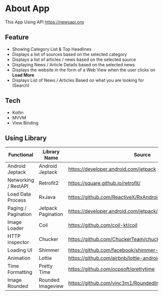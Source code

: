# About App
This App Using API https://newsapi.org 

## Feature 
- Showing Category List & Top Headlines
- Displays a list of sources based on the selected category
- Displays a list of articles / news based on the selected source
- Displaying News / Article Details based on the selected news
- Displays the website in the form of a Web View when the user clicks on **Load More**
- Displays List of News / Articles Based on what you are looking for (Search)

## Tech
- Kotlin
- MVVM
- View Binding

## Using Library
|Functional | Library Name | Source |
| ---- | ---- | --------------- |
|Android Jeptack| Android Jeptack | https://developer.android.com/jetpack |
|Networking / RestAPI| Retrofit2 | https://square.github.io/retrofit/| 
|Load Data Process | RxJava | https://github.com/ReactiveX/RxAndroid|
|Paging / Pagination | Jetpack Pagination | https://developer.android.com/jetpack/androidx/releases/paging |
|Image Loader | Coil | https://github.com/coil-kt/coil |
|HTTP inspector | Chucker | https://github.com/ChuckerTeam/chucker |
|Loading UI | Shimmer | https://github.com/facebook/shimmer-android |
|Animation | Lottie | https://github.com/airbnb/lottie-android |
|Time Formatting | Pretty Time | https://github.com/ocpsoft/prettytime |
|Image Rounded | Rounded Imageview | https://github.com/vinc3m1/RoundedImageView |
